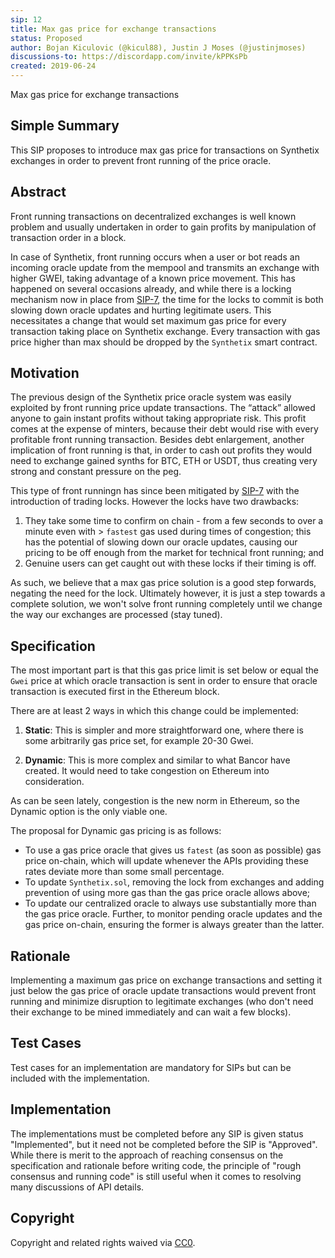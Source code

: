 ```yaml
---
sip: 12
title: Max gas price for exchange transactions
status: Proposed
author: Bojan Kiculovic (@kicul88), Justin J Moses (@justinjmoses)
discussions-to: https://discordapp.com/invite/kPPKsPb
created: 2019-06-24
---
```


Max gas price for exchange transactions

## Simple Summary

This SIP proposes to introduce max gas price for transactions on Synthetix exchanges in order to prevent front running of the price oracle.

## Abstract

Front running transactions on decentralized exchanges is well known problem and usually undertaken in order to gain profits by manipulation of transaction order in a block.

In case of Synthetix, front running occurs when a user or bot reads an incoming oracle update from the mempool and transmits an exchange with higher GWEI, taking advantage of a known price movement. This has happened on several occasions already, and while there is a locking mechanism now in place from [SIP-7](./sip-7.md), the time for the locks to commit is both slowing down oracle updates and hurting legitimate users. This necessitates a change that would set maximum gas price for every transaction taking place on Synthetix exchange. Every transaction with gas price higher than max should be dropped by the `Synthetix` smart contract.

## Motivation

The previous design of the Synthetix price oracle system was easily exploited by front running price update transactions. The “attack” allowed anyone to gain instant profits without taking appropriate risk. This profit comes at the expense of minters, because their debt would rise with every profitable front running transaction. Besides debt enlargement, another implication of front running is that, in order to cash out profits they would need to exchange gained synths for BTC, ETH or USDT, thus creating very strong and constant pressure on the peg.

This type of front runningn has since been mitigated by [SIP-7](./sip-7.md) with the introduction of trading locks. However the locks have two drawbacks:

1. They take some time to confirm on chain - from a few seconds to over a minute even with > `fastest` gas used during times of congestion; this has the potential of slowing down our oracle updates, causing our pricing to be off enough from the market for technical front running; and
2. Genuine users can get caught out with these locks if their timing is off.

As such, we believe that a max gas price solution is a good step forwards, negating the need for the lock. Ultimately however, it is just a step towards a complete solution, we won't solve front running completely until we change the way our exchanges are processed (stay tuned).

## Specification

The most important part is that this gas price limit is set below or equal the `Gwei` price at which oracle transaction is sent in order to ensure that oracle transaction is executed first in the Ethereum block.

There are at least 2 ways in which this change could be implemented:

1. **Static**: This is simpler and more straightforward one, where there is some arbitrarily gas price set, for example 20-30 Gwei.

2. **Dynamic**: This is more complex and similar to what Bancor have created. It would need to take congestion on Ethereum into consideration.

As can be seen lately, congestion is the new norm in Ethereum, so the Dynamic option is the only viable one.

The proposal for Dynamic gas pricing is as follows:

- To use a gas price oracle that gives us `fatest` (as soon as possible) gas price on-chain, which will update whenever the APIs providing these rates deviate more than some small percentage.
- To update `Synthetix.sol`, removing the lock from exchanges and adding prevention of using more gas than the gas price oracle allows above;
- To update our centralized oracle to always use substantially more than the gas price oracle. Further, to monitor pending oracle updates and the gas price on-chain, ensuring the former is always greater than the latter.

## Rationale

Implementing a maximum gas price on exchange transactions and setting it just below the gas price of oracle update transactions would prevent front running and minimize disruption to legitimate exchanges (who don't need their exchange to be mined immediately and can wait a few blocks).

## Test Cases

Test cases for an implementation are mandatory for SIPs but can be included with the implementation.

## Implementation

The implementations must be completed before any SIP is given status "Implemented", but it need not be completed before the SIP is "Approved". While there is merit to the approach of reaching consensus on the specification and rationale before writing code, the principle of "rough consensus and running code" is still useful when it comes to resolving many discussions of API details.

## Copyright

Copyright and related rights waived via [CC0](https://creativecommons.org/publicdomain/zero/1.0/).
